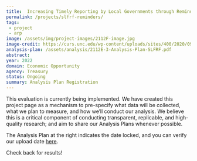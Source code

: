 ```yaml
---
title:  Increasing Timely Reporting by Local Governments through Reminders
permalink: /projects/slfrf-reminders/
tags: 
 - project
 - arp
image: /assets/img/project-images/2112F-image.jpg
image-credit: https://curs.unc.edu/wp-content/uploads/sites/400/2020/09/Jennings-Play-Street-New-York300.jpg&imgrefurl=https://curs.unc.edu/2020/09/16/viewpoints-on-resilient-equitable-responses-to-the-pandemic-tab-combs-shifting-streets/&tbnid=8FrAGedOWQuPBM&vet=1&docid=4WlbypE_2Xjz5M&w=300&h=200&hl=en&source=sh/x/im
analysis-plan: /assets/analysis/2112E-3-Analysis-Plan-SLFRF.pdf
abstract: 
year: 2022 
domain: Economic Opportunity
agency: Treasury
status: Ongoing
summary: Analysis Plan Registration
---
```

This evaluation is currently being implemented. We have created this project page as a mechanism to pre-specify what data will be collected, what we plan to measure, and how we’ll conduct our analysis. We believe this is a critical component of conducting transparent, replicable, and high-quality research; and aim to share our Analysis Plans whenever possible.

The Analysis Plan at the right indicates the date locked, and you can verify our upload date <a href="https://github.com/gsa-oes/office-of-evaluation-sciences/commits/master/assets/analysis/2112E-3-Analysis-Plan-SLFRF.pdf">here</a>. 

Check back for results!
